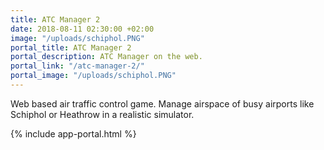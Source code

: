 ```yaml
---
title: ATC Manager 2
date: 2018-08-11 02:30:00 +02:00
image: "/uploads/schiphol.PNG"
portal_title: ATC Manager 2
portal_description: ATC Manager on the web.
portal_link: "/atc-manager-2/"
portal_image: "/uploads/schiphol.PNG"
---
```


Web based air traffic control game. Manage airspace of busy airports like Schiphol or Heathrow in a realistic simulator.

{% include app-portal.html %}

